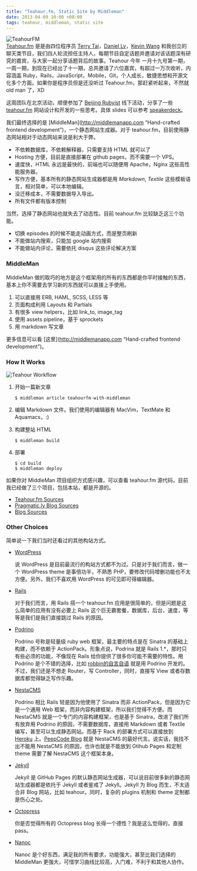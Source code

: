 ```yaml
---
title: "Teahour.fm, Static Site by Middleman"
date: 2013-04-09 10:00 +08:00
tags: teahour, middleman, static site
---
```


![TeahourFM](teahourfm-with-middleman/logo.png "Teahour.fm Logo")
<br/>
[Teahour.fm](http://teahour.fm) 是是由四位程序员 [Terry Tai](http://terrytai.com)，[Daniel Lv](http://lgn21st.com)，[Kevin Wang](http://knwang.com) 和我创立的聊天类节目，我们四人轮流担任主持人，每期节目自定话题并邀请对该话题深有研究的嘉宾，与大家一起分享话题背后的故事。Teahour 今年 一月十九号第一期，一周一期，到现在已经出了十一期，总共邀请了六位嘉宾，有超过一万次收听，内容涵盖 Ruby，Rails，JavaScript，Mobile，Git，个人成长，敏捷思想和开源文化多个方面。如果你是程序员但是还没听过 Teahour.fm，那赶紧听起来，不然就 old man 了，XD

这周团队在北京活动，顺便参加了 [Beijing Rubyist](http://www.bjrubyist.org/) 线下活动，分享了一些 [teahour.fm](http://teahour.fm) 网站设计和开发的一些思考。具体 slides 可以参考 [speakerdeck](https://speakerdeck.com/sishen/teahour-dot-fm)。

<script async class="speakerdeck-embed" data-id="724c59a081d00130b28222000a8e86c4" data-ratio="1.33333333333333" src="//speakerdeck.com/assets/embed.js"></script>

我们最终选择的是 [MiddleMan](http://middlemanapp.com “Hand-crafted frontend development”)，一个静态网站生成器。对于 teahour.fm，目前使用静态网站相对于动态网站来说是利大于弊。

* 不依赖数据库，不依赖解释器，只需要支持 HTML 就可以了
* Hosting 方便，目前是直接部署在 github pages，而不需要一个 VPS。
* 速度快，HTML 永远是最快的，前端也可以随便用 Apache，Nginx 这些高性能服务器。
* 写作方便，基本所有的静态网站生成器都是用 *Markdown*, *Textile* 这些模板语言，相对简单，可以本地编辑。
* 没迁移成本，不需要数据导入导出。
* 所有文件都有版本控制

当然，选择了静态网站也就失去了动态性。目前 teahour.fm 比较缺乏这三个功能。

* 切换 episodes 的时候不能走动画方式，而是整页刷新
* 不能做站内搜索，只能加 google 站内搜索
* 不能做站内评论，需要依托 disqus 这些评论解决方案

### MiddleMan ###

MiddleMan 做的取巧的地方是这个框架用的所有的东西都是你平时接触的东西，基本上你不需要去学习新的东西就可以直接上手使用。

1. 可以直接用 ERB, HAML, SCSS, LESS 等
2. 页面构成利用 Layouts 和 Partials
3. 有很多 view helpers，比如 link_to, image_tag
4. 使用 assets pipeline，基于 sprockets
5. 用 markdown 写文章

更多信息可以看 [这里](http://middlemanapp.com “Hand-crafted frontend development”)。

### How It Works ###

![Teahour Workflow](teahourfm-with-middleman/workflow.png)

1. 开始一篇新文章

    ```
    $ middleman article teahourfm-with-middleman
    ```

2. 编辑 Markdown 文件。我们使用的编辑器有 MacVim，TextMate 和 Aquamacs，:)

3. 构建整站 HTML

    ```
    $ middleman build
    ````

4. 部署

    ````
    $ cd build
    $ middleman deploy
    ````

如果你对 MiddleMan 项目组织方式感兴趣，可以查看 teahour.fm 源代码，目前我已经做了三个项目，包括本站，都是开源的。

* [Teahour.fm Sources](https://github.com/pragmaticly/teahour.fm)
* [Pragmatic.ly Blog Sources](https://github.com/pragmaticly/blog.pragmatic.ly)
* [Blog Sources](https://github.com/sishen/sishen.github.com)

### Other Choices ###

简单说一下我们当时还看过的其他构站方式。

* [WordPress](http://wordpress.org)

    说 WordPress 是目前最流行的构站方式都不为过。只是对于我们而言，做一个 WordPress theme 是事倍功半，不熟悉 PHP，要修改代码增删功能也不太方便。另外，我们不喜欢用 WordPress 的可见即可得编辑器。

* [Rails](http://rubyonrails.org)

    对于我们而言，用 Rails 搭一个 teahour.fm 应用是很简单的，但是问题是这么简单的应用有没有必要上 Rails 这个巨无霸套餐，数据库，后台，速度，等等是我们是我们直接跳过 Rails 的原因。

* [Podrino](http://www.padrinorb.com/)

    Podrino 号称是轻量级 ruby web 框架，最主要的特点是在 Sinatra 的基础上构建，而不依赖于 ActionPack。形象点说，Podrina 就是 Rails 1.*，那时只有些必须的功能，不像现在 Rails 给你提供了很多你可能不需要的特性。用 Podrino 是个不错的选择，比如 [robbin的自言自语](http://robbinfan.com) 就是用 Podrino 开发的。不过，我们还是不想走 Router，写 Controller，同时，直接写 View 或者存数据库都觉得缺乏写作乐趣。

* [NestaCMS](http://nestacms.com/)

    Podrino 相比 Rails 轻是因为他使用了 Sinatra 而非 ActionPack，但是因为它是一个通用 Web 框架，而非内容构建框架，所以我们觉得不方便。而 NestaCMS 就是一个专门的内容构建框架，也是基于 Sinatra，改进了我们所有放弃用 Podrino 的原因，不需要数据库，直接用 Markdown 或者 Textile 编写，甚至可以生成静态网站。而基于 Rack 的部署方式可以直接放到 [Heroku](http://heroku.com) 上。[PeepCode Blog](https://peepcode.com/blog) 就是 NestaCMS 的最好代言。说实话，我找不出不能用 NestaCMS 的原因，也许也就是不能放到 Gtihub Pages 和定制 theme 需要了解 NestaCMS 这个框架本身。

* [Jekyll](https://github.com/mojombo/jekyll)

    JekyII 是 GitHub Pages 的默认静态网站生成器，可以说目前很多新的静态网站生成器都是依托于 Jekyll 或者鉴戒了 Jekyll。Jekyll 为 Blog 而生，不太适合非 Blog 网站，比如 teahour。同时，复杂的 plugins 机制和 theme 定制都是伤心之处。

* [Octopress](http://octopress.org/)

    你是否觉得所有的 Octopress blog 长得一个德性？我是这么觉得的，直接 pass。

* [Nanoc](http://nanoc.ws/)

    Nanoc 是个好东西，满足我的所有要求，功能强大，甚至比我们选择的 MiddleMan 更强大，可惜学习曲线比较高，入门难，不利于和其他人协作。
